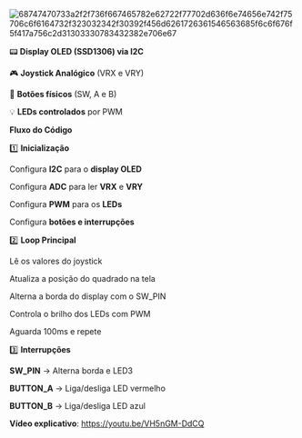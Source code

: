 ![68747470733a2f2f736f667465782e62722f77702d636f6e74656e742f75706c6f6164732f323032342f30392f456d6261726361546563685f6c6f676f5f417a756c2d31303330783432382e706e67](https://github.com/user-attachments/assets/efd58ef1-331a-4978-bb80-52925d9d4b1b)

📟 **Display OLED (SSD1306) via I2C**

🎮 **Joystick Analógico** (VRX e VRY)

🔘 **Botões físicos** (SW, A e B)

💡 **LEDs controlados** por PWM


**Fluxo do Código**

1️⃣ **Inicialização**

Configura **I2C** para o **display OLED**

Configura **ADC** para ler **VRX** e **VRY**

Configura **PWM** para os **LEDs**

Configura **botões e interrupções**

2️⃣ **Loop Principal**

Lê os valores do joystick

Atualiza a posição do quadrado na tela

Alterna a borda do display com o SW_PIN

Controla o brilho dos LEDs com PWM

Aguarda 100ms e repete

3️⃣ **Interrupções**

**SW_PIN** → Alterna borda e LED3

**BUTTON_A** → Liga/desliga LED vermelho

**BUTTON_B** → Liga/desliga LED azul

**Vídeo explicativo**: https://youtu.be/VH5nGM-DdCQ
